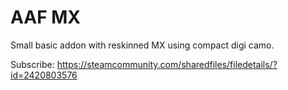 # AAF MX

Small basic addon with reskinned MX using compact digi camo.

Subscribe: https://steamcommunity.com/sharedfiles/filedetails/?id=2420803576

